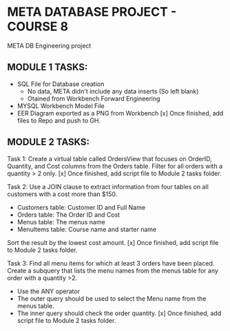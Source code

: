 # META DATABASE PROJECT - COURSE 8
META DB Engineering project

## MODULE 1 TASKS:
- SQL File for Database creation
     - No data, META didn't include any data inserts (So left blank)
     - Otained from Workbench Forward Engineering
- MYSQL Workbench Model File
- EER Diagram exported as a PNG from Workbench
[x] Once finished, add files to Repo and push to GH.

## MODULE 2 TASKS:
Task 1:
Create a virtual table called OrdersView that focuses on OrderID, Quantity, and Cost columns from the Orders table. Filter for all orders with a quantity > 2 only.
[x] Once finished, add script file to Module 2 tasks folder.

Task 2:
Use a JOIN clause to extract information from four tables on all customers with a cost more than $150. 
- Customers table: Customer ID and Full Name
- Orders table: The Order ID and Cost
- Menus table: The menus name
- MenuItems table: Course name and starter name

Sort the result by the lowest cost amount.
[x] Once finished, add script file to Module 2 tasks folder.

Task 3:
Find all menu items for which at least 3 orders have been placed. Create a subquery that lists the menu names from the menus table for any order with a quantity >2.
- Use the ANY operator
- The outer query should be used to select the Menu name from the menus table.
- The inner query should check the order quantity.
[x] Once finished, add script file to Module 2 tasks folder.